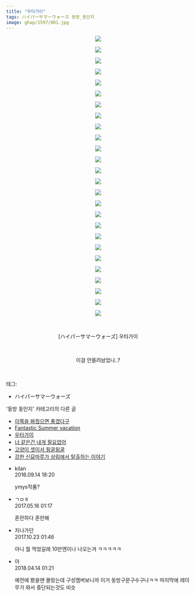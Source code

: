 ```yaml
---
title: "우타가이"
tags: ハイパーサマーウォーズ 동방_동인지
image: ghap/1597/001.jpg
---
```

<div class="article">
<p style="text-align: center; clear: none; float: none;"><img src="{{ site.nasurl }}/ghap/1597/001.jpg"/></p>
<p style="text-align: center; clear: none; float: none;"><img src="{{ site.nasurl }}/ghap/1597/002.jpg"/></p>
<p style="text-align: center; clear: none; float: none;"><img src="{{ site.nasurl }}/ghap/1597/003.jpg"/></p>
<p style="text-align: center; clear: none; float: none;"><img src="{{ site.nasurl }}/ghap/1597/004.jpg"/></p>
<p style="text-align: center; clear: none; float: none;"><img src="{{ site.nasurl }}/ghap/1597/005.jpg"/></p>
<p style="text-align: center; clear: none; float: none;"><img src="{{ site.nasurl }}/ghap/1597/006.jpg"/></p>
<p style="text-align: center; clear: none; float: none;"><img src="{{ site.nasurl }}/ghap/1597/007.jpg"/></p>
<p style="text-align: center; clear: none; float: none;"><img src="{{ site.nasurl }}/ghap/1597/008.jpg"/></p>
<p style="text-align: center; clear: none; float: none;"><img src="{{ site.nasurl }}/ghap/1597/009.jpg"/></p>
<p style="text-align: center; clear: none; float: none;"><img src="{{ site.nasurl }}/ghap/1597/010.jpg"/></p>
<p style="text-align: center; clear: none; float: none;"><img src="{{ site.nasurl }}/ghap/1597/011.jpg"/></p>
<p style="text-align: center; clear: none; float: none;"><img src="{{ site.nasurl }}/ghap/1597/012.jpg"/></p>
<p style="text-align: center; clear: none; float: none;"><img src="{{ site.nasurl }}/ghap/1597/013.jpg"/></p>
<p style="text-align: center; clear: none; float: none;"><img src="{{ site.nasurl }}/ghap/1597/014.jpg"/></p>
<p style="text-align: center; clear: none; float: none;"><img src="{{ site.nasurl }}/ghap/1597/015.jpg"/></p>
<p style="text-align: center; clear: none; float: none;"><img src="{{ site.nasurl }}/ghap/1597/016.jpg"/></p>
<p style="text-align: center; clear: none; float: none;"><img src="{{ site.nasurl }}/ghap/1597/017.jpg"/></p>
<p style="text-align: center; clear: none; float: none;"><img src="{{ site.nasurl }}/ghap/1597/018.jpg"/></p>
<p style="text-align: center; clear: none; float: none;"><img src="{{ site.nasurl }}/ghap/1597/019.jpg"/></p>
<p style="text-align: center; clear: none; float: none;"><img src="{{ site.nasurl }}/ghap/1597/020.jpg"/></p>
<p style="text-align: center; clear: none; float: none;"><img src="{{ site.nasurl }}/ghap/1597/021.jpg"/></p>
<p style="text-align: center; clear: none; float: none;"><img src="{{ site.nasurl }}/ghap/1597/022.jpg"/></p>
<p style="text-align: center; clear: none; float: none;"><img src="{{ site.nasurl }}/ghap/1597/023.jpg"/></p>
<p style="text-align: center; clear: none; float: none;"><img src="{{ site.nasurl }}/ghap/1597/024.jpg"/></p>
<p style="text-align: center; clear: none; float: none;"><img src="{{ site.nasurl }}/ghap/1597/025.jpg"/></p>
<p style="text-align: center; clear: none; float: none;"><img src="{{ site.nasurl }}/ghap/1597/026.jpg"/></p>
<p style="text-align: center; clear: none; float: none;"><br/></p>
<p style="text-align: center; clear: none; float: none;">[ハイパーサマーウォーズ] 우타가이</p>
<p style="text-align: center; clear: none; float: none;"><br/></p>
<p style="text-align: center; clear: none; float: none;">이걸 안올려놨었나..?</p>
<p><br/></p>
</div><div class="tagTrail">
<p>태그: </p>
<ul>
<li>ハイパーサマーウォーズ</li>
</ul>
</div><div class="another">
<p>'동방 동인지' 카테고리의 다른 글</p>
<ul>
<li><a href="/2016-08-15-ghap_1599">이쪽을 봐줬으면 좋겠다구</a></li>
<li><a href="/2016-08-15-ghap_1598">Fantastic Summer vacation</a></li>
<li><a href="/2016-08-15-ghap_1597">우타가이</a></li>
<li><a href="/2016-08-15-ghap_1596">너 같은건 내게 필요없어</a></li>
<li><a href="/2016-08-15-ghap_1594">고양이 셋이서 뒹굴뒹굴</a></li>
<li><a href="/2016-08-15-ghap_1593">강한 신묘마루가 삼림에서 탈출하는 이야기</a></li>
</ul>
</div><div class="cb_module cb_fluid">
<div class="cb_wrt cb_profile">
<div class="comment">
<ul>
<li class="cb_thumb_off" id="comment14805737">
<div class="cb_comment_area">
<div class="cb_info_area">
<div class="cb_section">
<span class="cb_nick_name">kilan</span>
</div>
<div class="cb_section">
<span class="cb_date">2016.09.14 18:20 </span>
</div>
</div>
<div class="cb_dsc_comment">
<p class="cb_dsc">
											ymys작품?
										</p>
</div>
</div></li>
<li class="cb_thumb_off" id="comment14990045">
<div class="cb_comment_area">
<div class="cb_info_area">
<div class="cb_section">
<span class="cb_nick_name">ㄱㅁㅎ</span>
</div>
<div class="cb_section">
<span class="cb_date">2017.05.16 01:17 </span>
</div>
</div>
<div class="cb_dsc_comment">
<p class="cb_dsc">
											혼란하다 혼란해
										</p>
</div>
</div></li>
<li class="cb_thumb_off" id="comment15112179">
<div class="cb_comment_area">
<div class="cb_info_area">
<div class="cb_section">
<span class="cb_nick_name">지나가던</span>
</div>
<div class="cb_section">
<span class="cb_date">2017.10.23 01:46 </span>
</div>
</div>
<div class="cb_dsc_comment">
<p class="cb_dsc">
											아니 뭘 먹었길래 10만엔이나 나오는겨 ㅋㅋㅋㅋㅋ
										</p>
</div>
</div></li>
<li class="cb_thumb_off" id="comment15238625">
<div class="cb_comment_area">
<div class="cb_info_area">
<div class="cb_section">
<span class="cb_nick_name">아</span>
</div>
<div class="cb_section">
<span class="cb_date">2018.04.14 01:21 </span>
</div>
</div>
<div class="cb_dsc_comment">
<p class="cb_dsc">
											예전에 봤을땐 몰랐는데 구성맴버보니까 이거 동방구문구수구나ㅋㅋ 마지막에 레이무가 와서 중단되는것도 비슷
										</p>
</div>
</div></li>
</ul>
</div>
</div><!-- commentList close -->
</div>